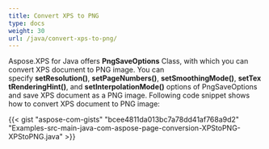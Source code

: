 ```yaml
---
title: Convert XPS to PNG
type: docs
weight: 30
url: /java/convert-xps-to-png/
---
```


Aspose.XPS for Java offers **PngSaveOptions** Class, with which you can convert XPS document to PNG image. You can specify **setResolution()**, **setPageNumbers()**, **setSmoothingMode()**, **setTextRenderingHint()**, and **setInterpolationMode()** options of PngSaveOptions and save XPS document as a PNG image. Following code snippet shows how to convert XPS document to PNG image:

{{< gist "aspose-com-gists" "bcee4811da013bc7a78dd41af768a9d2" "Examples-src-main-java-com-aspose-page-conversion-XPStoPNG-XPStoPNG.java" >}}
